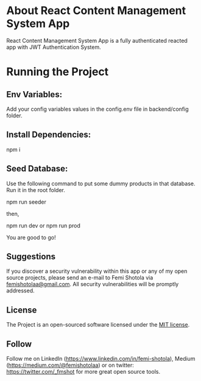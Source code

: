 # About React Content Management System App
React Content Management System App is a fully authenticated reacted app with JWT Authentication System.

# Running the Project

## Env Variables:

Add your config variables values in the config.env file in backend/config folder.

## Install Dependencies:

npm i

## Seed Database:

Use the following command to put some dummy products in that database. Run it in the root folder.

npm run seeder

then,

npm run dev 
or 
npm run prod

You are good to go!
 
## Suggestions
If you discover a security vulnerability within this app or any of my open source projects, please send an e-mail to Femi Shotola via [femishotolaa@gmail.com](mailto:femishotolaa@gmail.com). All security vulnerabilities will be promptly addressed.

## License
The Project is an open-sourced software licensed under the [MIT license](https://opensource.org/licenses/MIT).

## Follow
Follow me on LinkedIn (https://www.linkedin.com/in/femi-shotola), Medium (https://medium.com/@femishotolaa) or on twitter: https://twitter.com/_fmshot for more great open source tools.


